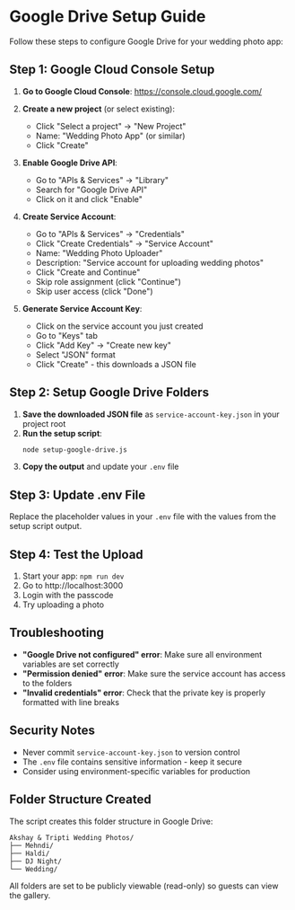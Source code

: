# Google Drive Setup Guide

Follow these steps to configure Google Drive for your wedding photo app:

## Step 1: Google Cloud Console Setup

1. **Go to Google Cloud Console**: https://console.cloud.google.com/
2. **Create a new project** (or select existing):
   - Click "Select a project" → "New Project"
   - Name: "Wedding Photo App" (or similar)
   - Click "Create"

3. **Enable Google Drive API**:
   - Go to "APIs & Services" → "Library"
   - Search for "Google Drive API"
   - Click on it and click "Enable"

4. **Create Service Account**:
   - Go to "APIs & Services" → "Credentials"
   - Click "Create Credentials" → "Service Account"
   - Name: "Wedding Photo Uploader"
   - Description: "Service account for uploading wedding photos"
   - Click "Create and Continue"
   - Skip role assignment (click "Continue")
   - Skip user access (click "Done")

5. **Generate Service Account Key**:
   - Click on the service account you just created
   - Go to "Keys" tab
   - Click "Add Key" → "Create new key"
   - Select "JSON" format
   - Click "Create" - this downloads a JSON file

## Step 2: Setup Google Drive Folders

1. **Save the downloaded JSON file** as `service-account-key.json` in your project root
2. **Run the setup script**:
   ```bash
   node setup-google-drive.js
   ```
3. **Copy the output** and update your `.env` file

## Step 3: Update .env File

Replace the placeholder values in your `.env` file with the values from the setup script output.

## Step 4: Test the Upload

1. Start your app: `npm run dev`
2. Go to http://localhost:3000
3. Login with the passcode
4. Try uploading a photo

## Troubleshooting

- **"Google Drive not configured" error**: Make sure all environment variables are set correctly
- **"Permission denied" error**: Make sure the service account has access to the folders
- **"Invalid credentials" error**: Check that the private key is properly formatted with line breaks

## Security Notes

- Never commit `service-account-key.json` to version control
- The `.env` file contains sensitive information - keep it secure
- Consider using environment-specific variables for production

## Folder Structure Created

The script creates this folder structure in Google Drive:
```
Akshay & Tripti Wedding Photos/
├── Mehndi/
├── Haldi/
├── DJ Night/
└── Wedding/
```

All folders are set to be publicly viewable (read-only) so guests can view the gallery.
